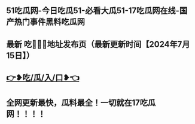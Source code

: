 51吃瓜网-今日吃瓜51-必看大瓜51-17吃瓜网在线-国产热门事件黑料吃瓜网
------------------------
最新 吃🍉🍉🍉地址发布页（最新更新时间【2024年7月15日】）
------------------------
<a href="https://yue4.com">👉❥吃/瓜/入/口❥👈</a>
------------------------
全网更新最快，瓜料最全！一切就在17吃瓜网！！！！
----------------------------
